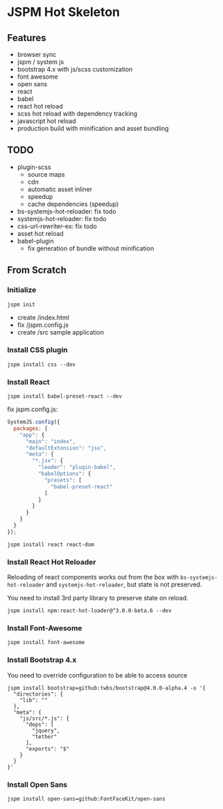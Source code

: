 # JSPM Hot Skeleton #

## Features ##

- browser sync
- jspm / system js
- bootstrap 4.x with js/scss customization
- font awesome
- open sans
- react
- babel
- react hot reload
- scss hot reload with dependency tracking
- javascript hot reload
- production build with minification and asset bundling

## TODO ##

- plugin-scss
  - source maps
  - cdn
  - automatic asset inliner
  - speedup
  - cache dependencies (speedup)
- bs-systemjs-hot-reloader: fix todo
- systemjs-hot-reloader: fix todo
- css-url-rewriter-ex: fix todo
- asset hot reload
- babel-plugin
  - fix generation of bundle without minification

## From Scratch ##

### Initialize ###

```shell
jspm init
```

- create /index.html
- fix /jspm.config.js
- create /src sample application

### Install CSS plugin ###

```shell
jspm install css --dev
```

### Install React ###

```shell
jspm install babel-preset-react --dev
```

fix jspm.config.js:

```javascript
SystemJS.config({
  packages: {
    "app": {
      "main": "index",
      "defaultExtension": "jsx",
      "meta": {
        "*.jsx": {
          "loader": "plugin-babel",
          "babelOptions": {
            "presets": [
              "babel-preset-react"
            ]
          }
        }
      }
    }
  }
});
```

```shell
jspm install react react-dom
```

### Install React Hot Reloader ###

Reloading of react components works out from the box with `bs-systemjs-hot-reloader`
and `systemjs-hot-reloader`, but state is not preserved.

You need to install 3rd party library to preserve state on reload.

```shell
jspm install npm:react-hot-loader@^3.0.0-beta.6 --dev
```

### Install Font-Awesome ###

```shell
jspm install font-awesome
```

### Install Bootstrap 4.x ###

You need to override configuration to be able to access source

```shell
jspm install bootstrap=github:twbs/bootstrap@4.0.0-alpha.4 -o '{
  "directories": {
    "lib": ""
  },
  "meta": {
    "js/src/*.js": {
      "deps": [
        "jquery",
        "tether"
      ],
      "exports": "$"
    }
  }
}'
```

### Install Open Sans ###

```shell
jspm install open-sans=github:FontFaceKit/open-sans
```
